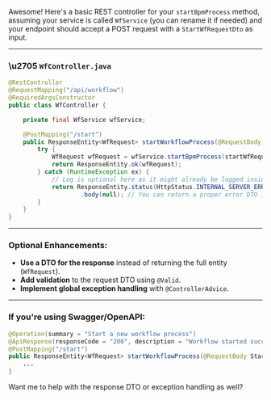 Awesome! Here's a basic REST controller for your `startBpmProcess` method, assuming your service is called `WfService` (you can rename it if needed) and your endpoint should accept a POST request with a `StartWfRequestDto` as input.

---

### \u2705 `WfController.java`

```java
@RestController
@RequestMapping("/api/workflow")
@RequiredArgsConstructor
public class WfController {

    private final WfService wfService;

    @PostMapping("/start")
    public ResponseEntity<WfRequest> startWorkflowProcess(@RequestBody StartWfRequestDto startWfRequestDto) {
        try {
            WfRequest wfRequest = wfService.startBpmProcess(startWfRequestDto);
            return ResponseEntity.ok(wfRequest);
        } catch (RuntimeException ex) {
            // Log is optional here as it might already be logged inside the service
            return ResponseEntity.status(HttpStatus.INTERNAL_SERVER_ERROR)
                    .body(null); // You can return a proper error DTO if preferred
        }
    }
}
```

---

### Optional Enhancements:
- **Use a DTO for the response** instead of returning the full entity (`WfRequest`).
- **Add validation** to the request DTO using `@Valid`.
- **Implement global exception handling** with `@ControllerAdvice`.

---

### If you're using Swagger/OpenAPI:
```java
@Operation(summary = "Start a new workflow process")
@ApiResponse(responseCode = "200", description = "Workflow started successfully")
@PostMapping("/start")
public ResponseEntity<WfRequest> startWorkflowProcess(@RequestBody StartWfRequestDto dto) {
    ...
}
```

Want me to help with the response DTO or exception handling as well?
